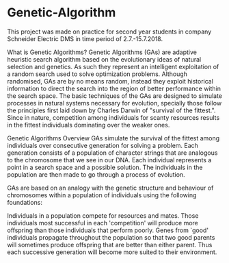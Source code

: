 # Genetic-Algorithm

This project was made on practice for second year students in company Schneider Electric DMS in time period of 2.7.-15.7.2018.

What is Genetic Algorithms?
Genetic Algorithms (GAs) are adaptive heuristic search algorithm based on the evolutionary ideas of natural selection and genetics. As such they represent an intelligent exploitation of a random search used to solve optimization problems. Although randomised, GAs are by no means random, instead they exploit historical information to direct the search into the region of better performance within the search space. The basic techniques of the GAs are designed to simulate processes in natural systems necessary for evolution, specially those follow the principles first laid down by Charles Darwin of "survival of the fittest.". Since in nature, competition among individuals for scanty resources results in the fittest individuals dominating over the weaker ones.

Genetic Algorithms Overview
GAs simulate the survival of the fittest among individuals over consecutive generation for solving a problem. Each generation consists of a population of character strings that are analogous to the chromosome that we see in our DNA. Each individual represents a point in a search space and a possible solution. The individuals in the population are then made to go through a process of evolution.

GAs are based on an analogy with the genetic structure and behaviour of chromosomes within a population of individuals using the following foundations:

Individuals in a population compete for resources and mates.
Those individuals most successful in each 'competition' will produce more offspring than those individuals that perform poorly.
Genes from `good' individuals propagate throughout the population so that two good parents will sometimes produce offspring that are better than either parent.
Thus each successive generation will become more suited to their environment.
